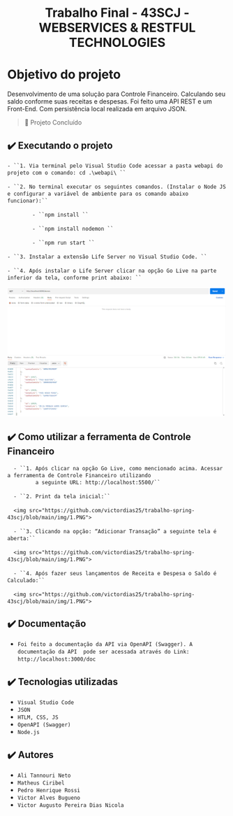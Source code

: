 
# <h1 align="center"> Trabalho Final - 43SCJ - WEBSERVICES & RESTFUL TECHNOLOGIES </h1>

# Objetivo do projeto

Desenvolvimento de uma solução para Controle Financeiro. Calculando seu saldo conforme suas receitas e despesas. Foi feito uma API REST e um Front-End. Com persistência local realizada em arquivo JSON.

> :construction: Projeto Concluído
  
## ✔️ Executando o projeto

    - ``1. Via terminal pelo Visual Studio Code acessar a pasta webapi do projeto com o comando: cd .\webapi\ ``

    - ``2. No terminal executar os seguintes comandos. (Instalar o Node JS e configurar a variável de ambiente para os comando abaixo funcionar):``

            - ``npm install ``

            - ``npm install nodemon ``

            - ``npm run start ``

    - ``3. Instalar a extensão Life Server no Visual Studio Code. ``

    - ``4. Após instalar o Life Server clicar na opção Go Live na parte inferior da tela, conforme print abaixo: ``
  
 <img src="https://github.com/victordias25/trabalho-spring-43scj/blob/main/img/1.PNG">
 
 
 ## ✔️ Como utilizar a ferramenta de Controle Financeiro  

      - ``1. Após clicar na opção Go Live, como mencionado acima. Acessar a ferramenta de Controle Financeiro utilizando 
             a seguinte URL: http://localhost:5500/`` 

      - ``2. Print da tela inicial:`` 

      <img src="https://github.com/victordias25/trabalho-spring-43scj/blob/main/img/1.PNG">

      - ``3. Clicando na opção: “Adicionar Transação” a seguinte tela é aberta:``

      <img src="https://github.com/victordias25/trabalho-spring-43scj/blob/main/img/1.PNG">

      - ``4. Após fazer seus lançamentos de Receita e Despesa o Saldo é Calculado:``

      <img src="https://github.com/victordias25/trabalho-spring-43scj/blob/main/img/1.PNG">


## ✔️ Documentação

- ``Foi feito a documentação da API via OpenAPI (Swagger). A documentação da API  pode ser acessada através
    do Link: http://localhost:3000/doc`` 

## ✔️ Tecnologias utilizadas

- ``Visual Studio Code``
- ``JSON``
- ``HTLM, CSS, JS``
- ``OpenAPI (Swagger)``  
- ``Node.js`` 

## ✔️ Autores

- ``Ali Tannouri Neto``
- ``Matheus Ciribel``
- ``Pedro Henrique Rossi``
- ``Victor Alves Bugueno``
- ``Victor Augusto Pereira Dias Nicola``
